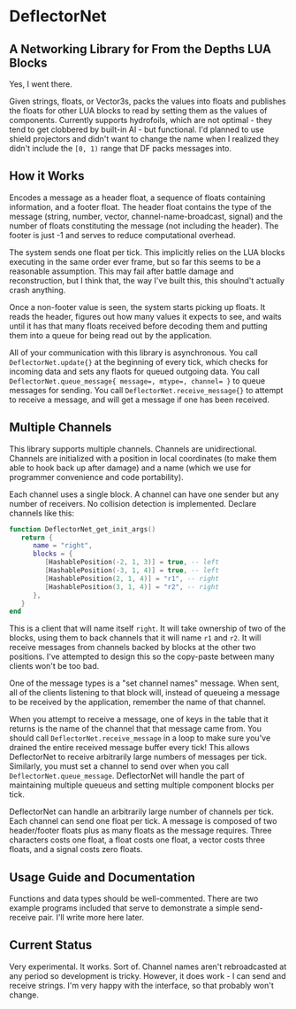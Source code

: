 # DeflectorNet

## A Networking Library for From the Depths LUA Blocks

Yes, I went there.

Given strings, floats, or Vector3s, packs the values into floats and publishes the floats for other LUA blocks to read by setting them as the values of components. Currently supports hydrofoils, which are not optimal - they tend to get clobbered by built-in AI - but functional. I'd planned to use shield projectors and didn't want to change the name when I realized they didn't include the `[0, 1)` range that DF packs messages into.

## How it Works

Encodes a message as a header float, a sequence of floats containing information, and a footer float. The header float contains the type of the message (string, number, vector, channel-name-broadcast, signal) and the number of floats constituting the message (not including the header). The footer is just -1 and serves to reduce computational overhead.

The system sends one float per tick. This implicitly relies on the LUA blocks executing in the same order ever frame, but so far this seems to be a reasonable assumption. This may fail after battle damage and reconstruction, but I think that, the way I've built this, this shoulnd't actually crash anything.

Once a non-footer value is seen, the system starts picking up floats. It reads the header, figures out how many values it expects to see, and waits until it has that many floats received before decoding them and putting them into a queue for being read out by the application.

All of your communication with this library is asynchronous. You call `DeflectorNet.update{}` at the beginning of every tick, which checks for incoming data and sets any flaots for queued outgoing data. You call `DeflectorNet.queue_message{ message=, mtype=, channel= }` to queue messages for sending. You call `DeflectorNet.receive_message{}` to attempt to receive a message, and will get a message if one has been received.

## Multiple Channels

This library supports multiple channels. Channels are unidirectional. Channels are initialized with a position in local coordinates (to make them able to hook back up after damage) and a name (which we use for programmer convenience and code portability).

Each channel uses a single block. A channel can have one sender but any number of receivers. No collision detection is implemented. Declare channels like this:

```lua
function DeflectorNet_get_init_args()
   return {
	  name = "right",
	  blocks = {
		 [HashablePosition(-2, 1, 3)] = true, -- left
		 [HashablePosition(-3, 1, 4)] = true, -- left
		 [HashablePosition(2, 1, 4)] = "r1", -- right
		 [HashablePosition(3, 1, 4)] = "r2", -- right
	  },
   }
end
```

This is a client that will name itself `right`. It will take ownership of two of the blocks, using them to back channels that it will name `r1` and `r2`. It will receive messages from channels backed by blocks at the other two positions. I've attempted to design this so the copy-paste between many clients won't be too bad.

One of the message types is a "set channel names" message. When sent, all of the clients listening to that block will, instead of queueing a message to be received by the application, remember the name of that channel.

When you attempt to receive a message, one of keys in the table that it returns is the name of the channel that that message came from. You should call `DeflectorNet.receive_message` in a loop to make sure you've drained the entire received message buffer every tick! This allows DeflectorNet to receive arbitrarily large numbers of messages per tick. Similarly, you must set a channel to send over when you call `DeflectorNet.queue_message`. DeflectorNet will handle the part of maintaining multiple queueus and setting multiple component blocks per tick.

DeflectorNet can handle an arbitrarily large number of channels per tick. Each channel can send one float per tick. A message is composed of two header/footer floats plus as many floats as the message requires. Three characters costs one float, a float costs one float, a vector costs three floats, and a signal costs zero floats.

## Usage Guide and Documentation

Functions and data types should be well-commented. There are two example programs included that serve to demonstrate a simple send-receive pair. I'll write more here later.

## Current Status

Very experimental. It works. Sort of. Channel names aren't rebroadcasted at any period so development is tricky. However, it does work - I can send and receive strings. I'm very happy with the interface, so that probably won't change.
